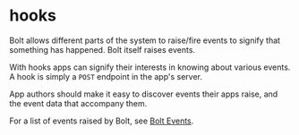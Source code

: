 # hooks

Bolt allows different parts of the system to raise/fire events to signify that something has happened. Bolt itself raises events.

With hooks apps can signify their interests in knowing about various events. A hook is simply a `POST` endpoint in the app's server.

App authors should make it easy to discover events their apps raise, and the event data that accompany them.

For a list of events raised by Bolt, see [Bolt Events](/bolt-events.md).

